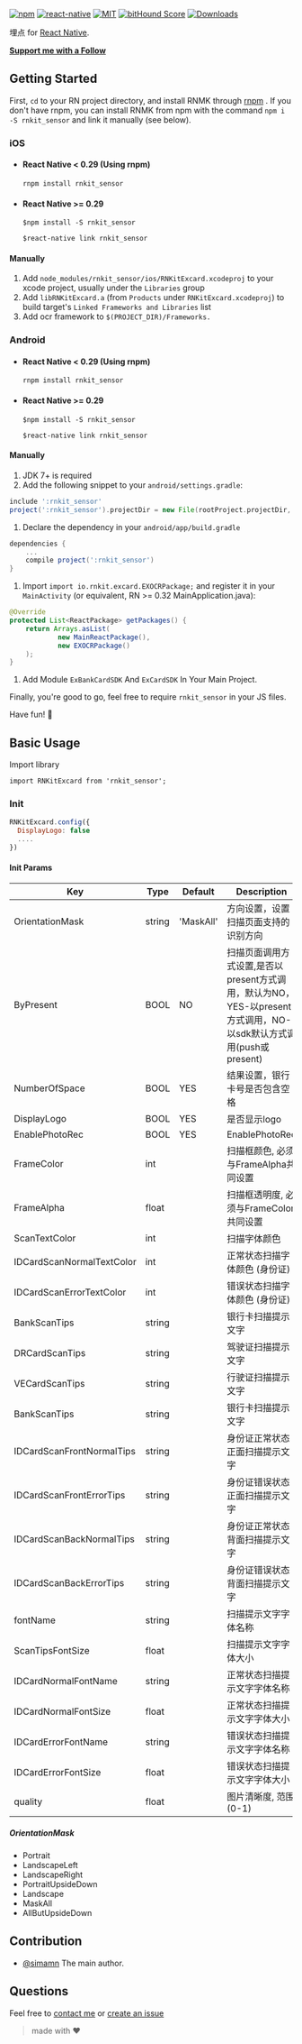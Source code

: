 [![npm][npm-badge]][npm]
[![react-native][rn-badge]][rn]
[![MIT][license-badge]][license]
[![bitHound Score][bithound-badge]][bithound]
[![Downloads](https://img.shields.io/npm/dm/rnkit_sensor.svg)](https://www.npmjs.com/package/rnkit_sensor)

埋点 for [React Native][rn].

[**Support me with a Follow**](https://github.com/simman/followers)

[npm-badge]: https://img.shields.io/npm/v/rnkit_sensor.svg
[npm]: https://www.npmjs.com/package/rnkit_sensor
[rn-badge]: https://img.shields.io/badge/react--native-v0.40-05A5D1.svg
[rn]: https://facebook.github.io/react-native
[license-badge]: https://img.shields.io/dub/l/vibe-d.svg
[license]: https://raw.githubusercontent.com/rnkit/rnkit_sensor/master/LICENSE
[bithound-badge]: https://www.bithound.io/github/rnkit/rnkit_sensor/badges/score.svg
[bithound]: https://www.bithound.io/github/rnkit/rnkit_sensor

## Getting Started

First, `cd` to your RN project directory, and install RNMK through [rnpm](https://github.com/rnpm/rnpm) . If you don't have rnpm, you can install RNMK from npm with the command `npm i -S rnkit_sensor` and link it manually (see below).

### iOS

* #### React Native < 0.29 (Using rnpm)

  `rnpm install rnkit_sensor`

* #### React Native >= 0.29
  `$npm install -S rnkit_sensor`

  `$react-native link rnkit_sensor`

#### Manually
1. Add `node_modules/rnkit_sensor/ios/RNKitExcard.xcodeproj` to your xcode project, usually under the `Libraries` group
1. Add `libRNKitExcard.a` (from `Products` under `RNKitExcard.xcodeproj`) to build target's `Linked Frameworks and Libraries` list
1. Add ocr framework to `$(PROJECT_DIR)/Frameworks.`

### Android

* #### React Native < 0.29 (Using rnpm)

  `rnpm install rnkit_sensor`

* #### React Native >= 0.29
  `$npm install -S rnkit_sensor`

  `$react-native link rnkit_sensor`

#### Manually
1. JDK 7+ is required
1. Add the following snippet to your `android/settings.gradle`:

  ```gradle
include ':rnkit_sensor'
project(':rnkit_sensor').projectDir = new File(rootProject.projectDir, '../node_modules/rnkit_sensor/android/app')
  ```
  
1. Declare the dependency in your `android/app/build.gradle`
  
  ```gradle
  dependencies {
      ...
      compile project(':rnkit_sensor')
  }
  ```
  
1. Import `import io.rnkit.excard.EXOCRPackage;` and register it in your `MainActivity` (or equivalent, RN >= 0.32 MainApplication.java):

  ```java
  @Override
  protected List<ReactPackage> getPackages() {
      return Arrays.asList(
              new MainReactPackage(),
              new EXOCRPackage()
      );
  }
  ```
1. Add Module `ExBankCardSDK` And `ExCardSDK` In Your Main Project.

Finally, you're good to go, feel free to require `rnkit_sensor` in your JS files.

Have fun! :metal:

## Basic Usage

Import library

```
import RNKitExcard from 'rnkit_sensor';
```

### Init

```jsx
RNKitExcard.config({
  DisplayLogo: false
  ....
})
```

#### Init Params

| Key | Type | Default | Description |
| --- | --- | --- | --- |
| OrientationMask | string | 'MaskAll' | 方向设置，设置扫描页面支持的识别方向 |
| ByPresent | BOOL | NO | 扫描页面调用方式设置,是否以present方式调用，默认为NO，YES-以present方式调用，NO-以sdk默认方式调用(push或present) |
| NumberOfSpace | BOOL | YES | 结果设置，银行卡号是否包含空格 |
| DisplayLogo | BOOL | YES | 是否显示logo |
| EnablePhotoRec | BOOL | YES | EnablePhotoRec |
| FrameColor | int |  | 扫描框颜色, 必须与FrameAlpha共同设置 |
| FrameAlpha | float |  | 扫描框透明度, 必须与FrameColor共同设置 |
| ScanTextColor | int |  | 扫描字体颜色 |
| IDCardScanNormalTextColor | int |  | 正常状态扫描字体颜色 (身份证) |
| IDCardScanErrorTextColor | int |  | 错误状态扫描字体颜色 (身份证) |
| BankScanTips | string | | 银行卡扫描提示文字 |
| DRCardScanTips | string | | 驾驶证扫描提示文字 |
| VECardScanTips | string | | 行驶证扫描提示文字 |
| BankScanTips | string | | 银行卡扫描提示文字 |
| IDCardScanFrontNormalTips | string | | 身份证正常状态正面扫描提示文字 |
| IDCardScanFrontErrorTips | string | | 身份证错误状态正面扫描提示文字 |
| IDCardScanBackNormalTips | string | | 身份证正常状态背面扫描提示文字 |
| IDCardScanBackErrorTips | string | | 身份证错误状态背面扫描提示文字 |
| fontName | string | | 扫描提示文字字体名称 |
| ScanTipsFontSize | float | | 扫描提示文字字体大小 |
| IDCardNormalFontName | string | | 正常状态扫描提示文字字体名称 |
| IDCardNormalFontSize | float | | 正常状态扫描提示文字字体大小 |
| IDCardErrorFontName | string | | 错误状态扫描提示文字字体名称 |
| IDCardErrorFontSize | float | | 错误状态扫描提示文字字体大小 |
| quality | float | | 图片清晰度, 范围(0-1) |

##### OrientationMask

- Portrait
- LandscapeLeft
- LandscapeRight
- PortraitUpsideDown
- Landscape
- MaskAll
- AllButUpsideDown


## Contribution

- [@simamn](mailto:liwei0990@gmail.com) The main author.

## Questions

Feel free to [contact me](mailto:liwei0990@gmail.com) or [create an issue](https://github.com/rnkit/rnkit_sensor/issues/new)

> made with ♥
